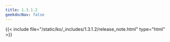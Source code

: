 ```yaml
---
title: 1.3.1.2
geekdocNav: false
---
```

{{< include file="/static/ko/_includes/1.3.1.2/release_note.html" type="html" >}}